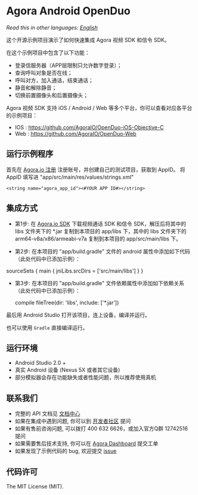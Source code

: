 # Agora Android OpenDuo

*Read this in other languages: [English](README.en.md)*

这个开源示例项目演示了如何快速集成 Agora 视频 SDK 和信令 SDK。

在这个示例项目中包含了以下功能：

- 登录信服务器（APP层限制只允许数字登录）；
- 查询呼叫对象是否在线；
- 呼叫对方，加入通话，结束通话；
- 静音和解除静音；
- 切换前置摄像头和后置摄像头；

Agora 视频 SDK 支持 iOS / Android / Web 等多个平台，你可以查看对应各平台的示例项目：

- IOS : https://github.com/AgoraIO/OpenDuo-iOS-Objective-C
- Web : https://github.com/AgoraIO/OpenDuo-Web

## 运行示例程序
首先在 [Agora.io 注册](https://dashboard.agora.io/cn/signup/) 注册账号，并创建自己的测试项目，获取到 AppID。
将 AppID 填写进 "app/src/main/res/values/strings.xml"

```
<string name="agora_app_id"><#YOUR APP ID#></string>

```

## 集成方式
- 第1步: 在 [Agora.io SDK](https://www.agora.io/cn/download/) 下载视频通话 SDK 和信令 SDK，解压后将其中的 libs 文件夹下的 *.jar 复制到本项目的 app/libs 下，其中的 libs 文件夹下的 arm64-v8a/x86/armeabi-v7a 复制到本项目的 app/src/main/libs 下。

- 第2步: 在本项目的 "app/build.gradle" 文件的 android 属性中添加如下代码 （此处代码中已添加示例）：

 sourceSets {
        main {
            jniLibs.srcDirs = ['src/main/libs']
        }
    }

- 第3步: 在本项目的 "app/build.gradle" 文件依赖属性中添加如下依赖关系（此处代码中已添加示例）：

  compile fileTree(dir: 'libs', include: ['*.jar'])


最后用 Android Studio 打开该项目，连上设备，编译并运行。

也可以使用 `Gradle` 直接编译运行。

## 运行环境
- Android Studio 2.0 +
- 真实 Android 设备 (Nexus 5X 或者其它设备)
- 部分模拟器会存在功能缺失或者性能问题，所以推荐使用真机

## 联系我们
- 完整的 API 文档见 [文档中心](https://docs.agora.io/cn/)
- 如果在集成中遇到问题, 你可以到 [开发者社区](https://dev.agora.io/cn/) 提问
- 如果有售前咨询问题, 可以拨打 400 632 6626，或加入官方Q群 12742516 提问
- 如果需要售后技术支持, 你可以在 [Agora Dashboard](https://dashboard.agora.io) 提交工单
- 如果发现了示例代码的 bug, 欢迎提交 [issue](https://github.com/AgoraIO/Agora-Android-Tutorial-1to1/issues)

## 代码许可
The MIT License (MIT).
